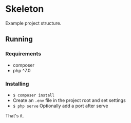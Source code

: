 # Skeleton
Example project structure.

## Running
### Requirements
- composer
- php ^7.0
### Installing
- ```$ composer install```
- Create an ```.env``` file in the project root and set settings
- ```$ php serve``` Optionally add a port after serve

That's it.
